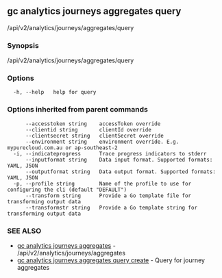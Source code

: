 ## gc analytics journeys aggregates query

/api/v2/analytics/journeys/aggregates/query

### Synopsis

/api/v2/analytics/journeys/aggregates/query

### Options

```
  -h, --help   help for query
```

### Options inherited from parent commands

```
      --accesstoken string    accessToken override
      --clientid string       clientId override
      --clientsecret string   clientSecret override
      --environment string    environment override. E.g. mypurecloud.com.au or ap-southeast-2
  -i, --indicateprogress      Trace progress indicators to stderr
      --inputformat string    Data input format. Supported formats: YAML, JSON
      --outputformat string   Data output format. Supported formats: YAML, JSON
  -p, --profile string        Name of the profile to use for configuring the cli (default "DEFAULT")
      --transform string      Provide a Go template file for transforming output data
      --transformstr string   Provide a Go template string for transforming output data
```

### SEE ALSO

* [gc analytics journeys aggregates](gc_analytics_journeys_aggregates.html)	 - /api/v2/analytics/journeys/aggregates
* [gc analytics journeys aggregates query create](gc_analytics_journeys_aggregates_query_create.html)	 - Query for journey aggregates


